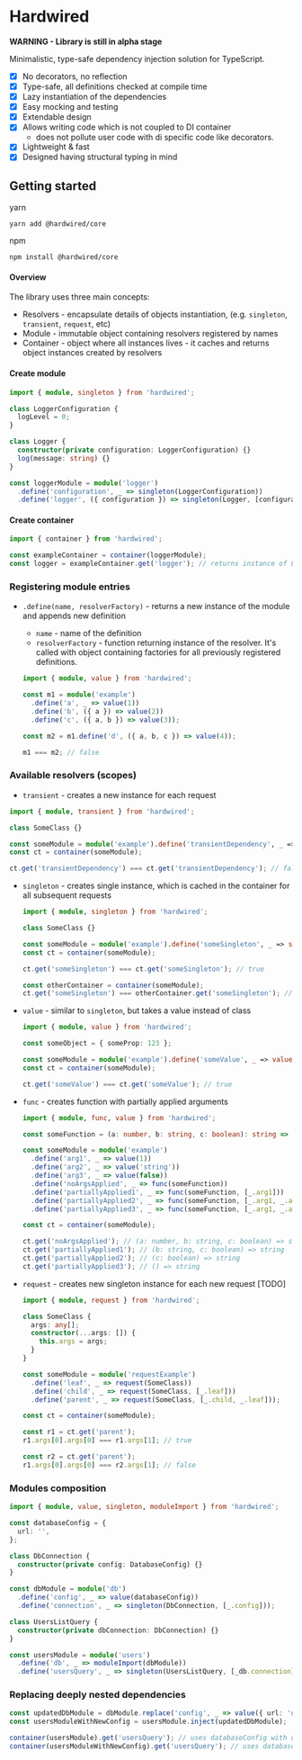 # Hardwired

**WARNING - Library is still in alpha stage**

Minimalistic, type-safe dependency injection solution for TypeScript.

- [x] No decorators, no reflection
- [x] Type-safe, all definitions checked at compile time
- [x] Lazy instantiation of the dependencies
- [x] Easy mocking and testing
- [x] Extendable design
- [x] Allows writing code which is not coupled to DI container
  - does not pollute user code with di specific code like decorators.
- [x] Lightweight & fast
- [x] Designed having structural typing in mind

## Getting started

yarn

```
yarn add @hardwired/core
```

npm

```
npm install @hardwired/core
```

#### Overview

The library uses three main concepts:

- Resolvers - encapsulate details of objects instantiation, (e.g. `singleton`, `transient`, `request`, etc)
- Module - immutable object containing resolvers registered by names
- Container - object where all instances lives - it caches and returns object instances created by resolvers

#### Create module

```typescript
import { module, singleton } from 'hardwired';

class LoggerConfiguration {
  logLevel = 0;
}

class Logger {
  constructor(private configuration: LoggerConfiguration) {}
  log(message: string) {}
}

const loggerModule = module('logger')
  .define('configuration', _ => singleton(LoggerConfiguration))
  .define('logger', ({ configuration }) => singleton(Logger, [configuration]));
```

#### Create container

```typescript
import { container } from 'hardwired';

const exampleContainer = container(loggerModule);
const logger = exampleContainer.get('logger'); // returns instance of Logger class
```

### Registering module entries

- `.define(name, resolverFactory)` - returns a new instance of the module and appends new definition

  - `name` - name of the definition
  - `resolverFactory` - function returning instance of the resolver. It's called with object containing factories for all previously registered definitions.

  ```typescript
  import { module, value } from 'hardwired';

  const m1 = module('example')
    .define('a', _ => value(1))
    .define('b', ({ a }) => value(2))
    .define('c', ({ a, b }) => value(3));

  const m2 = m1.define('d', ({ a, b, c }) => value(4));

  m1 === m2; // false
  ```

### Available resolvers (scopes)

- `transient` - creates a new instance for each request

```typescript
import { module, transient } from 'hardwired';

class SomeClass {}

const someModule = module('example').define('transientDependency', _ => transient(SomeClass));
const ct = container(someModule);

ct.get('transientDependency') === ct.get('transientDependency'); // false
```

- `singleton` - creates single instance, which is cached in the container for all subsequent requests

  ```typescript
  import { module, singleton } from 'hardwired';

  class SomeClass {}

  const someModule = module('example').define('someSingleton', _ => singleton(SomeClass));
  const ct = container(someModule);

  ct.get('someSingleton') === ct.get('someSingleton'); // true

  const otherContainer = container(someModule);
  ct.get('someSingleton') === otherContainer.get('someSingleton'); // false
  ```

- `value` - similar to `singleton`, but takes a value instead of class

  ```typescript
  import { module, value } from 'hardwired';

  const someObject = { someProp: 123 };

  const someModule = module('example').define('someValue', _ => value(someObject));
  const ct = container(someModule);

  ct.get('someValue') === ct.get('someValue'); // true
  ```

- `func` - creates function with partially applied arguments

  ```typescript
  import { module, func, value } from 'hardwired';

  const someFunction = (a: number, b: string, c: boolean): string => 'example';

  const someModule = module('example')
    .define('arg1', _ => value(1))
    .define('arg2', _ => value('string'))
    .define('arg3', _ => value(false))
    .define('noArgsApplied', _ => func(someFunction))
    .define('partiallyApplied1', _ => func(someFunction, [_.arg1]))
    .define('partiallyApplied2', _ => func(someFunction, [_.arg1, _.arg2]))
    .define('partiallyApplied3', _ => func(someFunction, [_.arg1, _.arg2, _.arg3]));

  const ct = container(someModule);

  ct.get('noArgsApplied'); // (a: number, b: string, c: boolean) => string
  ct.get('partiallyApplied1'); // (b: string, c: boolean) => string
  ct.get('partiallyApplied2'); // (c: boolean) => string
  ct.get('partiallyApplied3'); // () => string
  ```

- `request` - creates new singleton instance for each new request [TODO]

  ```typescript
  import { module, request } from 'hardwired';

  class SomeClass {
    args: any[];
    constructor(...args: []) {
      this.args = args;
    }
  }

  const someModule = module('requestExample')
    .define('leaf', _ => request(SomeClass))
    .define('child', _ => request(SomeClass, [_.leaf]))
    .define('parent', _ => request(SomeClass, [_.child, _.leaf]));

  const ct = container(someModule);

  const r1 = ct.get('parent');
  r1.args[0].args[0] === r1.args[1]; // true

  const r2 = ct.get('parent');
  r1.args[0].args[0] === r2.args[1]; // false
  ```

### Modules composition

```typescript
import { module, value, singleton, moduleImport } from 'hardwired';

const databaseConfig = {
  url: '',
};

class DbConnection {
  constructor(private config: DatabaseConfig) {}
}

const dbModule = module('db')
  .define('config', _ => value(databaseConfig))
  .define('connection', _ => singleton(DbConnection, [_.config]));

class UsersListQuery {
  constructor(private dbConnection: DbConnection) {}
}

const usersModule = module('users')
  .define('db', _ => moduleImport(dbModule))
  .define('usersQuery', _ => singleton(UsersListQuery, [_db.connection]));
```

### Replacing deeply nested dependencies

```typescript
const updatedDbModule = dbModule.replace('config', _ => value({ url: 'updated' }));
const usersModuleWithNewConfig = usersModule.inject(updatedDbModule);

container(usersModule).get('usersQuery'); // uses databaseConfig with url equal to ''
container(usersModuleWithNewConfig).get('usersQuery'); // uses databaseConfig with url equal to 'updated'
```

